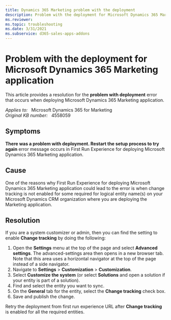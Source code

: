 ```yaml
---
title: Dynamics 365 Marketing problem with the deployment
description: Problem with the deployment for Microsoft Dynamics 365 Marketing application. Provides a resolution.
ms.reviewer: 
ms.topic: troubleshooting
ms.date: 3/31/2021
ms.subservice: d365-sales-apps-addons
---
```

# Problem with the deployment for Microsoft Dynamics 365 Marketing application

This article provides a resolution for the **problem with deployment** error that occurs when deploying Microsoft Dynamics 365 Marketing application.

_Applies to:_ &nbsp; Microsoft Dynamics 365 for Marketing  
_Original KB number:_ &nbsp; 4558059

## Symptoms

**There was a problem with deployment. Restart the setup process to try again** error message occurs in First Run Experience for deploying Microsoft Dynamics 365 Marketing application.

## Cause

One of the reasons why First Run Experience for deploying Microsoft Dynamics 365 Marketing application could lead to the error is when change tracking is not enabled for some required for logical entity name(s) on your Microsoft Dynamics CRM organization where you are deploying the Marketing application.

## Resolution

If you are a system customizer or admin, then you can find the setting to enable **Change tracking** by doing the following:

1. Open the **Settings** menu at the top of the page and select **Advanced settings**. The advanced-settings area then opens in a new browser tab. Note that this area uses a horizontal navigator at the top of the page instead of a side navigator.
2. Navigate to **Settings** > **Customization** > **Customization**.
3. Select **Customize the system** (or select **Solutions** and open a solution if your entity is part of a solution).
4. Find and select the entity you want to sync.
5. On the **General** tab for the entity, select the **Change tracking** check box.
6. Save and publish the change.

Retry the deployment from first run experience URL after **Change tracking** is enabled for all the required entities.
